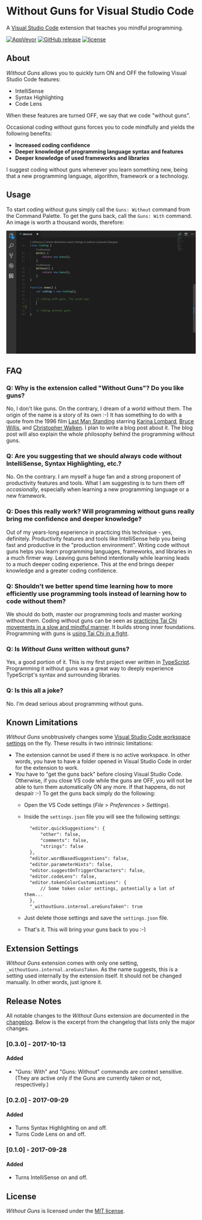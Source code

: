 # Without Guns for Visual Studio Code
A [Visual Studio Code](https://code.visualstudio.com) extension that teaches you mindful programming.

[![AppVeyor](https://img.shields.io/appveyor/ci/ironcev/without-guns-for-vs-code.svg)]()
[![GitHub release](https://img.shields.io/github/release/ironcev/without-guns-for-vs-code/all.svg)]()
[![license](https://img.shields.io/github/license/ironcev/without-guns-for-vs-code.svg)]()

## About
*Without Guns* allows you to quickly turn ON and OFF the following Visual Studio Code features:
- IntelliSense
- Syntax Highlighting
- Code Lens

When these features are turned OFF, we say that we code "without guns".

Occasional coding without guns forces you to code mindfully and yields the following benefits:
- **Increased coding confidence**
- **Deeper knowledge of programming language syntax and features**
- **Deeper knowledge of used frameworks and libraries**

I suggest coding without guns whenever you learn something new, being that a new programming language, algorithm, framework or a technology.

## Usage
To start coding without guns simply call the `Guns: Without` command from the Command Palette. To get the guns back, call the `Guns: With` command. An image is worth a thousand words, therefore:

![Without Guns extension in action](https://raw.githubusercontent.com/ironcev/without-guns-for-vs-code/master/images/demo.gif)

## FAQ
### Q: Why is the extension called "Without Guns"? Do you like guns?
No, I don't like guns. On the contrary, I dream of a world without them. The origin of the name is a story of its own :-) It has something to do with a quote from the 1996 film [Last Man Standing](https://en.wikipedia.org/wiki/Last_Man_Standing_(1996_film)) starring [Karina Lombard](https://en.wikipedia.org/wiki/Karina_Lombard), [Bruce Willis](https://en.wikipedia.org/wiki/Bruce_Willis), and [Christopher Walken](https://en.wikipedia.org/wiki/Christopher_Walken). I plan to write a blog post about it. The blog post will also explain the whole philosophy behind the programming without guns.

### Q: Are you suggesting that we should always code without IntelliSense, Syntax Highlighting, etc.?
No. On the contrary. I am myself a huge fan and a strong proponent of productivity features and tools. What I am suggesting is to turn them off *occasionally*, especially when learning a new programming language or a new framework.

### Q: Does this really work? Will programming without guns really bring me confidence and deeper knowledge?
Out of my years-long experience in practicing this technique - yes, definitely. Productivity features and tools like IntelliSense help you being fast and productive in the "production environment". Writing code without guns helps you learn programming languages, frameworks, and libraries in a much firmer way. Leaving guns behind intentionally while learning leads to a much deeper coding experience. This at the end brings deeper knowledge and a greater coding confidence.

### Q: Shouldn't we better spend time learning how to more efficiently use programming tools instead of learning how to code without them?
We should do both, master our programming tools and master working without them. Coding without guns can be seen as [practicing Tai Chi movements in a slow and mindful manner](https://youtu.be/2GX4WZSUVPo). It builds strong inner foundations. Programming with guns is [using Tai Chi in a fight](https://youtu.be/Jw5mn15xv5o).

### Q: Is *Without Guns* written without guns?
Yes, a good portion of it. This is my first project ever written in [TypeScript](http://www.typescriptlang.org). Programming it without guns was a great way to deeply experience TypeScript's syntax and surrounding libraries.

### Q: Is this all a joke?
No. I'm dead serious about programming without guns.

## Known Limitations
*Without Guns* unobtrusively changes some [Visual Studio Code workspace settings](https://code.visualstudio.com/docs/getstarted/settings) on the fly. These results in two intrinsic limitations:
- The extension cannot be used if there is no active workspace. In other words, you have to have a folder opened in Visual Studio Code in order for the extension to work.
- You have to "get the guns back" before closing Visual Studio Code. Otherwise, if you close VS code while the guns are OFF, you will not be able to turn them automatically ON any more. If that happens, do not despair :-) To get the guns back simply do the following:
    - Open the VS Code settings (*File* > *Preferences* > *Settings*).
    - Inside the `settings.json` file you will see the following settings:

            "editor.quickSuggestions": {
                "other": false,
                "comments": false,
                "strings": false
            },
            "editor.wordBasedSuggestions": false,
            "editor.parameterHints": false,
            "editor.suggestOnTriggerCharacters": false,
            "editor.codeLens": false,
            "editor.tokenColorCustomizations": {
                // Some token color settings, potentially a lot of them...
            },
            "_withoutGuns.internal.areGunsTaken": true

    - Just delete those settings and save the `settings.json` file.
    - That's it. This will bring your guns back to you :-)

## Extension Settings
*Without Guns* extension comes with only one setting, `_withoutGuns.internal.areGunsTaken`. As the name suggests, this is a setting used internally by the extension itself. It should not be changed manually. In other words, just ignore it.

## Release Notes
All notable changes to the *Without Guns* extension are documented in the [changelog](CHANGELOG.md). Below is the excerpt from the changelog that lists only the major changes.

### [0.3.0] - 2017-10-13
#### Added
- "Guns: With" and "Guns: Without" commands are context sensitive. (They are active only if the Guns are currently taken or not, respectively.)

### [0.2.0] - 2017-09-29
#### Added
- Turns Syntax Highlighting on and off.
- Turns Code Lens on and off.

### [0.1.0] - 2017-09-28
#### Added
- Turns IntelliSense on and off.

## License
*Without Guns* is licensed under the [MIT license](LICENSE).